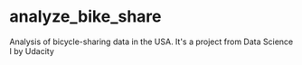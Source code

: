 # analyze_bike_share
Analysis of bicycle-sharing data in the USA. It's a project from Data Science I by Udacity